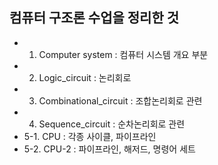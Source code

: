 ## 컴퓨터 구조론 수업을 정리한 것
- 1. Computer system : 컴퓨터 시스템 개요 부분
- 2. Logic_circuit : 논리회로
- 3. Combinational_circuit : 조합논리회로 관련
- 4. Sequence_circuit : 순차논리회로 관련
- 5-1. CPU : 각종 사이클, 파이프라인
- 5-2. CPU-2 : 파이프라인, 해저드, 명령어 세트